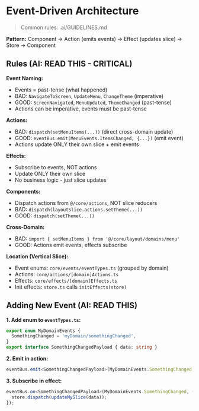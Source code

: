 # Event-Driven Architecture

> Common rules: .ai/GUIDELINES.md

**Pattern:** Component → Action (emits events) → Effect (updates slice) → Store → Component

## Rules (AI: READ THIS - CRITICAL)

**Event Naming:**
- Events = past-tense (what happened)
- BAD: `NavigateToScreen`, `UpdateMenu`, `ChangeTheme` (imperative)
- GOOD: `ScreenNavigated`, `MenuUpdated`, `ThemeChanged` (past-tense)
- Actions can be imperative, events must be past-tense

**Actions:**
- BAD: `dispatch(setMenuItems(...))` (direct cross-domain update)
- GOOD: `eventBus.emit(MenuEvents.ItemsChanged, {...})` (emit event)
- Actions update ONLY their own slice + emit events

**Effects:**
- Subscribe to events, NOT actions
- Update ONLY their own slice
- No business logic - just slice updates

**Components:**
- Dispatch actions from `@/core/actions`, NOT slice reducers
- BAD: `dispatch(layoutSlice.actions.setTheme(...))`
- GOOD: `dispatch(setTheme(...))`

**Cross-Domain:**
- BAD: `import { setMenuItems } from '@/core/layout/domains/menu'`
- GOOD: Actions emit events, effects subscribe

**Location (Vertical Slice):**
- Event enums: `core/events/eventTypes.ts` (grouped by domain)
- Actions: `core/actions/[domain]Actions.ts`
- Effects: `core/effects/[domain]Effects.ts`
- Init effects: `store.ts` calls `initEffects(store)`

## Adding New Event (AI: READ THIS)

**1. Add enum to `eventTypes.ts`:**
```ts
export enum MyDomainEvents {
  SomethingChanged = 'myDomain/somethingChanged',
}
export interface SomethingChangedPayload { data: string }
```

**2. Emit in action:**
```ts
eventBus.emit<SomethingChangedPayload>(MyDomainEvents.SomethingChanged, { data: '...' });
```

**3. Subscribe in effect:**
```ts
eventBus.on<SomethingChangedPayload>(MyDomainEvents.SomethingChanged, ({ data }) => {
  store.dispatch(updateMySlice(data));
});
```
